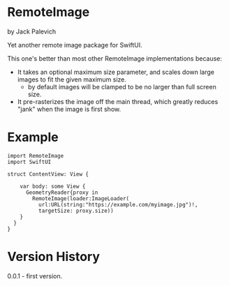 # RemoteImage

by Jack Palevich

Yet another remote image package for SwiftUI.

This one's better than most other RemoteImage implementations because:

- It takes an optional maximum size parameter, and scales down large images to fit the given maximum size.
    - by default images will be clamped to be no larger than full screen size.
- It pre-rasterizes the image off the main thread,  which greatly reduces "jank" when the image is first show.

# Example

````
import RemoteImage
import SwiftUI

struct ContentView: View {
  
    var body: some View {
      GeometryReader{proxy in
        RemoteImage(loader:ImageLoader(
          url:URL(string:"https://example.com/myimage.jpg")!,
          targetSize: proxy.size))
    }
  }
}
````

# Version History

0.0.1 - first version.

